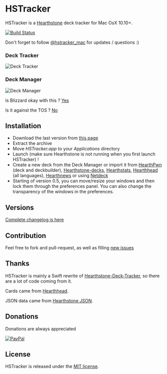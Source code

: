 # HSTracker

HSTracker is a [Hearthstone](http://www.playhearthstone.com/) deck tracker for Mac OsX 10.10+.

[![Build Status](https://travis-ci.org/bmichotte/HSTracker.svg?branch=master)](https://travis-ci.org/bmichotte/HSTracker)

Don't forget to follow [@hstracker_mac](https://twitter.com/hstracker_mac) for updates / questions :)

### Deck Tracker
![Deck Tracker](https://github.com/bmichotte/HSTracker/blob/master/hstracker.jpg)

### Deck Manager
![Deck Manager](https://github.com/bmichotte/HSTracker/blob/master/manager.png)

Is Blizzard okay with this ?
[Yes](https://twitter.com/bdbrode/status/511151446038179840)

Is it against the TOS ?
[No](https://twitter.com/CM_Zeriyah/status/589171381381672960)

## Installation
- Download the last version from [this page](https://rink.hockeyapp.net/apps/f38b1192f0dac671153a94036ced974e)
- Extract the archive
- Move _HSTracker.app_ to your _Applications_ directory
- Launch (make sure Hearthstone is not running when you first launch HSTracker) !
- Create a new deck from the Deck Manager or import it from [HearthPwn](http://www.hearthpwn.com) (deck and deckbuilder), [Hearthstone-decks](http://www.hearthstone-decks.com), [Hearthstats](https://hearthstats.net), [Hearthhead](http://www.hearthhead.com/) (all languages), [Hearthnews](http://www.hearthnews.fr/) or using [Netdeck](https://chrome.google.com/webstore/detail/netdeck/lpdbiakcpmcppnpchohihcbdnojlgeel)
- Starting of version 0.5, you can move/resize your windows and then lock them through the preferences panel. You can also change the transparency of the windows in the preferences.

## Versions
[Complete changelog is here](versions.markdown)

## Contribution
Feel free to fork and pull-request, as well as filling [new issues](https://github.com/bmichotte/HSTracker/issues)

## Thanks

HSTracker is mainly a Swift rewrite of [Hearthstone-Deck-Tracker](https://github.com/Epix37/Hearthstone-Deck-Tracker), so there are a lot of code coming from it.

Cards came from [Hearthhead](http://www.hearthhead.com/).

JSON data came from [Hearthstone JSON](http://hearthstonejson.com/).

## Donations
Donations are always appreciated

[![PayPal](https://www.paypalobjects.com/en_US/i/btn/btn_donate_SM.gif)](https://www.paypal.com/cgi-bin/webscr?cmd=_donations&business=bmichotte%40gmail%2ecom&lc=US&item_name=HSTracker&currency_code=EUR&bn=PP%2dDonationsBF%3abtn_donate_SM%2egif%3aNonHosted)

## License

HSTracker is released under the [MIT license](LICENSE).
